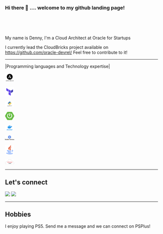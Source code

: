### Hi there 👋 .... welcome to my github landing page!

<br/>
<br/>
<br/>



My name is Denny, I'm a Cloud Architect at Oracle for Startups

I currently lead the CloudBricks project available on https://github.com/oracle-devrel/ Feel free to contribute to it!

---

 |Programming languages and Technology expertise|
<p><a href="https://www.ansible.com/"><img src="img/ansible.png" alt="ansible.com" width="30" >
</a></p>
<p><a href="https://www.terraform.io/"><img src="img/terraform.png" alt="terraform.io" width="30" >
</a></p>
<p><a href="https://www.python.org/"><img src="img/python.png" alt="python.org" width="30" >
</a></p>
<p><a href="https://spring.io/projects/spring-boot"><img src="img/springboot.png" alt="springboot.io" width="30" >
<p><a href="https://www.docker.com/"><img src="img/docker.png" alt="docker.com" width="30" >
</a></p>
<p><a href="https://kubernetes.io/"><img src="img/k8.png" alt="kubernetes.io" width="30" >
</a></p>
</a></p>
<p><a href="https://java.com/en/"><img src="img/java.png" alt="java.com" width="30" >
</a></p>
<p><a href="https://www.oracle.com/cl/cloud/"><img src="img/oci.png" alt="oracle.com" width="30" >
</a></p>
 

---
<h2> Let's connect </h2>

[<img src="https://img.shields.io/badge/linkedin-%230077B5.svg?&style=for-the-badge&logo=linkedin&logoColor=white" />](https://www.linkedin.com/in/dralquinta/) [<img src = "https://img.shields.io/badge/twitter-%2320A1F1.svg?&style=for-the-badge&logo=twitter&logoColor=white">](https://twitter.com/dralquinta)


---
<h2> Hobbies </h2>
I enjoy playing PS5. Send me a message and we can connect on PSPlus!


